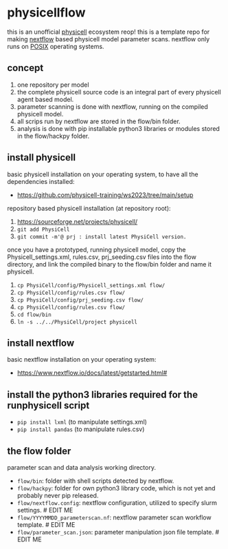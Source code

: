 # physicellflow

this is an unofficial [physicell](https://github.com/MathCancer/PhysiCell) ecosystem reop!
this is a template repo for making [nextflow](https://www.nextflow.io/index.html) based physicell model parameter scans.
nextflow only runs on [POSIX](https://en.wikipedia.org/wiki/POSIX) operating systems.


## concept
1. one repository per model
1. the complete physicell source code is an integral part of every physicell agent based model.
1. parameter scanning is done with nextflow, running on the compiled physicell model.
1. all scrips run by nextflow are stored in the flow/bin folder.
1. analysis is done with pip installable python3 libraries or modules stored in the flow/hackpy folder.

## install physicell
basic physicell installation on your operating system, to have all the dependencies installed:
+ https://github.com/physicell-training/ws2023/tree/main/setup

repository based physicell installation (at repository root):
1. https://sourceforge.net/projects/physicell/
1. `git add PhysiCell`
1. `git commit -m'@ prj : install latest PhysiCell version.`

once you have a prototyped, running physicell model,
copy the Physicell\_settings.xml, rules.csv, prj\_seeding.csv files into the flow directory,
and link the compiled binary to the flow/bin folder and name it physicell.
1. `cp PhysiCell/config/Physicell_settings.xml flow/`
1. `cp PhysiCell/config/rules.csv flow/`
1. `cp PhysiCell/config/prj_seeding.csv flow/`
1. `cp PhysiCell/config/rules.csv flow/`
1. `cd flow/bin`
1. `ln -s ../../PhysiCell/project physicell`

## install nextflow
basic nextflow installation on your operating system:
+ https://www.nextflow.io/docs/latest/getstarted.html#

## install the python3 libraries required for the runphysicell script
+ `pip install lxml`  (to manipulate settings.xml)
+ `pip install pandas`  (to manipulate rules.csv)

## the flow folder
parameter scan and data analysis working directory.
+ `flow/bin`: folder with shell scripts detected by nextflow.
+ `flow/hackpy`: folder for own python3 library code, which is not yet and probably never pip released.
+ `flow/nextflow.config`: nextflow configuration, utilized to specify slurm settings.  # EDIT ME
+ `flow/YYYYMMDD_parameterscan.nf`: nextflow parameter scan workflow template.  # EDIT ME
+ `flow/parameter_scan.json`: parameter manipulation json file template.  # EDIT ME
